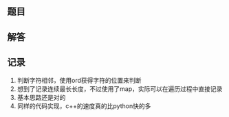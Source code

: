 ## 题目

## 解答

## 记录
1. 判断字符相邻，使用ord获得字符的位置来判断
2. 想到了记录连续最长长度，不过使用了map，实际可以在遍历过程中直接记录
3. 基本思路还是对的
4. 同样的代码实现，c++的速度真的比python快的多